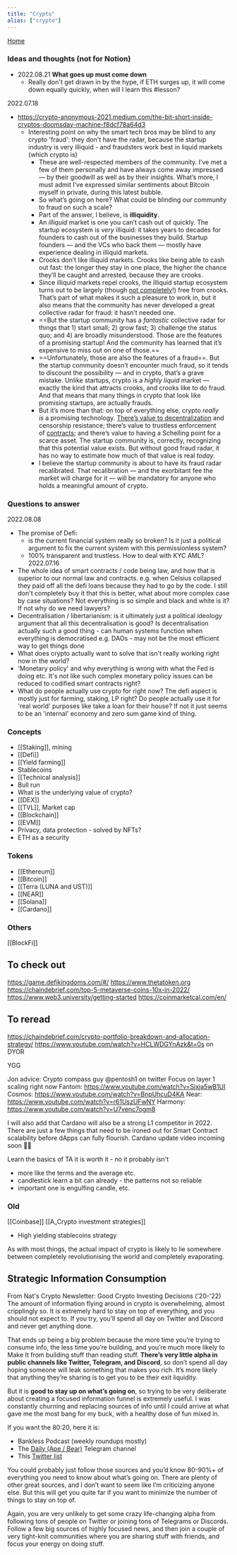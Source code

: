 ```yaml
---
title: "Crypto"
alias: ["crypto"]
---
```

[Home](https://93jy.github.io/quartz/)
### Ideas and thoughts (not for Notion)
- 2022.08.21 **What goes up must come down**
	- Really don't get drawn in by the hype, if ETH surges up, it will come down equally quickly, when will I learn this #lesson? 

2022.07.18
- https://crypto-anonymous-2021.medium.com/the-bit-short-inside-cryptos-doomsday-machine-f8dcf78a64d3
	- Interesting point on why the smart tech bros may be blind to any crypto 'fraud': they don't have the radar, because the startup industry is very illiquid - and fraudsters work best in liquid markets (which crypto is)
		- These are well-respected members of the community. I’ve met a few of them personally and have always come away impressed — by their goodwill as well as by their insights. What’s more, I must admit I’ve expressed similar sentiments about Bitcoin myself in private, during this latest bubble.
		- So what’s going on here? What could be blinding our community to fraud on such a scale?
		- Part of the answer, I believe, is **illiquidity**.
		- An _illiquid_ market is one you can’t cash out of quickly. The startup ecosystem is _very_ illiquid: it takes years to decades for founders to cash out of the businesses they build. Startup founders — and the VCs who back them — mostly have experience dealing in illiquid markets.
		- Crooks don’t like illiquid markets. Crooks like being able to cash out fast: the longer they stay in one place, the higher the chance they’ll be caught and arrested, because they are crooks.
		- Since illiquid markets repel crooks, the illiquid startup ecosystem turns out to be largely (though [not completely](https://en.wikipedia.org/wiki/Theranos)!) free from crooks. That’s part of what makes it such a pleasure to work in, but it also means that the community has never developed a great collective radar for fraud: it hasn’t needed one.
		- ==But the startup community has a _fantastic_ collective radar for things that 1) start small; 2) grow fast; 3) challenge the status quo; and 4) are broadly misunderstood. Those are the features of a promising startup! And the community has learned that it’s expensive to miss out on one of those.==
		- ==Unfortunately, those are also the features of a fraud==. But the startup community doesn’t encounter much fraud, so it tends to discount the possibility — and in crypto, that’s a grave mistake. Unlike startups, crypto is a _highly liquid_ market — exactly the kind that attracts crooks, and crooks like to do fraud. And that means that many things in crypto that look like promising startups, are actually frauds.
		- But it’s more than that: on top of everything else, crypto _really is_ a promising technology. [There’s value to decentralization](https://stratechery.com/2021/internet-3-0-and-the-beginning-of-tech-history/) and censorship resistance; there’s value to trustless enforcement of [contracts](https://ethereum.org/en/developers/docs/smart-contracts/); and there’s value to having a Schelling point for a scarce asset. The startup community is, correctly, recognizing that this potential value exists. But without good fraud radar, it has no way to estimate how much of that value is real _today_.
		- I believe the startup community is about to have its fraud radar recalibrated. That recalibration — and the exorbitant fee the market will charge for it — will be mandatory for anyone who holds a meaningful amount of crypto.
### Questions to answer 
2022.08.08 
- The promise of Defi: 
	- is the current financial system really so broken? Is it just a political argument to fix the current system with this permissionless system? 
	- 100% transparent and trustless. How to deal with KYC AML? 
2022.07.16
- The whole idea of smart contracts / code being law, and how that is superior to our normal law and contracts. e.g. when Celsius collapsed they paid off all the defi loans because they had to go by the code. I still don't completely buy it that this is better, what about more complex case by case situations? Not everything is so simple and black and white is it? If not why do we need lawyers? 
- Decentralisation / libertarianism: is it ultimately just a political ideology argument that all this decentralisation is good? Is decentralisation actually such a good thing - can human systems function when everything is democratised e.g. DAOs - may not be the most efficient way to get things done 
- What does crypto actually want to solve that isn't really working right now in the world?
- 'Monetary policy' and why everything is wrong with what the Fed is doing etc. It's not like such complex monetary policy issues can be reduced to codified smart contracts right? 
- What do people actually use crypto for right now? The defi aspect is mostly just for farming, staking, LP right? Do people actually use it for 'real world' purposes like take a loan for their house? If not it just seems to be an 'internal' economy and zero sum game kind of thing. 


### Concepts
- [[Staking]], mining 
- [[Defi]] 
- [[Yield farming]]
- Stablecoins 
- [[Technical analysis]] 
- Bull run 
- What is the underlying value of crypto? 
- [[DEX]]
- [[TVL]], Market cap 
- [[Blockchain]]
- [[EVM]]
- Privacy, data protection - solved by NFTs?
- ETH as a security 

### Tokens 
- [[Ethereum]]
- [[Bitcoin]]
- [[Terra (LUNA and UST)]]
- [[NEAR]]
- [[Solana]]
- [[Cardano]]

### Others
[[BlockFi]]

## To check out
https://game.defikingdoms.com/#/
https://www.thetatoken.org
https://chaindebrief.com/top-5-metaverse-coins-10x-in-2022/
https://www.web3.university/getting-started
https://coinmarketcal.com/en/

## To reread
https://chaindebrief.com/crypto-portfolio-breakdown-and-allocation-strategy/
https://www.youtube.com/watch?v=HCLWDGYnAzk&t=0s on DYOR

YGG


Jon advice: 
Crypto compass guy
@pentosh1 on twitter 
Focus on layer 1 scaling right now 
Fantom: https://www.youtube.com/watch?v=Sjxja5wB1UI
Cosmos: https://www.youtube.com/watch?v=BnpUhcuD4KA
Near: https://www.youtube.com/watch?v=r61UszUFwNY
Harmony: https://www.youtube.com/watch?v=U7venc7ogm8

I will also add that Cardano will also be a strong L1 competitor in 2022. There are just a few things that need to be ironed out for Smart Contract scalability before dApps can fully flourish. Cardano update video incoming soon 👌🏻

Learn the basics of TA it is worth it - no it probably isn't 
- more like the terms and the average etc. 
- candlestick learn a bit can already - the patterns not so reliable 
- important one is engulfing candle, etc. 

### Old
[[Coinbase]]
[[A_Crypto investment strategies]]
- High yielding stablecoins strategy 


As with most things, the actual impact of crypto is likely to lie somewhere between completely revolutionising the world and completely evaporating. 


## Strategic Information Consumption
From Nat's Crypto Newsletter: Good Crypto Investing Decisions ('20-'22)
The amount of information flying around in crypto is overwhelming, almost cripplingly so. It is extremely hard to stay on top of everything, and you should not expect to. If you try, you’ll spend all day on Twitter and Discord and never get anything done. 

That ends up being a big problem because the more time you’re trying to consume info, the less time you’re building, and you’re much more likely to Make It from building stuff than reading stuff. **There’s very little alpha in public channels like Twitter, Telegram, and Discord**, so don’t spend all day hoping someone will leak something that makes you rich. It’s more likely that anything they’re sharing is to get you to be their exit liquidity. 

But it is **good to stay up on what’s going on**, so trying to be very deliberate about creating a focused information funnel is extremely useful. I was constantly churning and replacing sources of info until I could arrive at what gave me the most bang for my buck, with a healthy dose of fun mixed in. 

If you want the 80:20, here it is:
-   Bankless Podcast (weekly roundups mostly)
-   The [Daily (Ape / Bear)](https://substack.com/redirect/25e172c2-8582-46b8-bc4d-6893f48da528?u=71619930) Telegram channel
-   This [Twitter list](https://substack.com/redirect/e390a71d-2107-435f-8814-7e21862ded2b?u=71619930)

You could probably just follow those sources and you’d know 80-90%+ of everything you need to know about what’s going on. There are plenty of other great sources, and I don’t want to seem like I’m criticizing anyone else. But this will get you quite far if you want to minimize the number of things to stay on top of. 

Again, you are very unlikely to get some crazy life-changing alpha from following tons of people on Twitter or joining tons of Telegrams or Discords. Follow a few big sources of highly focused news, and then join a couple of very tight-knit communities where you are sharing stuff with friends, and focus your energy on doing stuff.